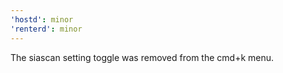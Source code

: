 ```yaml
---
'hostd': minor
'renterd': minor
---
```


The siascan setting toggle was removed from the cmd+k menu.
